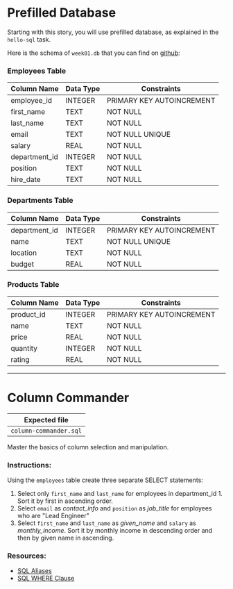 # Prefilled Database

Starting with this story, you will use prefilled database, as explained in the `hello-sql` task.

Here is the schema of `week01.db` that you can find on [github](https://github.com/alem-platform/sprint-sql/blob/master/assets/week01.db):

### Employees Table

| Column Name   | Data Type     | Constraints                |
|---------------|---------------|----------------------------|
| employee_id   | INTEGER       | PRIMARY KEY AUTOINCREMENT  |
| first_name    | TEXT          | NOT NULL                   |
| last_name     | TEXT          | NOT NULL                   |
| email         | TEXT          | NOT NULL UNIQUE            |
| salary        | REAL          | NOT NULL                   |
| department_id | INTEGER       | NOT NULL                   |
| position      | TEXT          | NOT NULL                   |
| hire_date     | TEXT          | NOT NULL                   |

### Departments Table

| Column Name  | Data Type     | Constraints               |
|--------------|---------------|---------------------------|
| department_id| INTEGER       | PRIMARY KEY AUTOINCREMENT |
| name         | TEXT          | NOT NULL UNIQUE           |
| location     | TEXT          | NOT NULL                  |
| budget       | REAL          | NOT NULL                  |

### Products Table

| Column Name | Data Type    | Constraints                |
|-------------|--------------|----------------------------|
| product_id  | INTEGER      | PRIMARY KEY AUTOINCREMENT  |
| name        | TEXT         | NOT NULL                   |
| price       | REAL         | NOT NULL                   |
| quantity    | INTEGER      | NOT NULL                   |
| rating      | REAL         | NOT NULL                   |

---

# Column Commander

| Expected file |
| ------------- |
| `column-commander.sql` |

Master the basics of column selection and manipulation.

### Instructions:

Using the `employees` table create three separate SELECT statements:
1. Select only `first_name` and `last_name` for employees in department_id 1. Sort it by first in ascending order.
2. Select `email` as *contact_info* and `position` as *job_title* for employees who are "Lead Engineer"
3. Select `first_name` and `last_name` as *given_name* and `salary` as *monthly_income*. Sort it by monthly income in descending order and then by given name in ascending.

### Resources:

- [SQL Aliases](https://www.w3schools.com/sql/sql_alias.asp)
- [SQL WHERE Clause](https://www.w3schools.com/sql/sql_where.asp)
